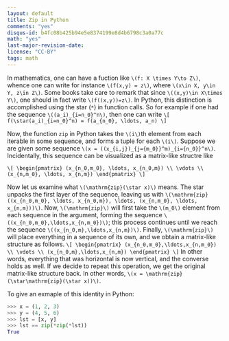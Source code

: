 ```yaml
---
layout: default
title: Zip in Python
comments: "yes"
disqus-id: b4fc08b425b94e5e8374199e8d4b6798c3a0a77c
math: "yes"
last-major-revision-date:
license: "CC-BY"
tags: math
---
```


In mathematics, one can have a fuction like `\(f: X \times Y\to Z\)`,
whence one can write for instance `\(f(x,y) = z\)`, where `\(x\in X,
y\in Y, z\in Z\)`. Some books take care to remark that since `\((x,y)\in
X\times Y\)`, one should in fact write `\(f((x,y))=z\)`. In Python, this
distinction is accomplished using the star (`*`) in function calls.  So
for example if one had the sequence `\((a_i)_{i=n_0}^n\)`, then one can
write
`\[
f(\star(a_i)_{i=n_0}^n) = f(a_{n_0}, \ldots, a_n)
\]`

Now, the function `zip` in Python takes the `\(i\)`th element from each
iterable in some sequence, and forms a tuple for each `\(i\)`.  Suppose
we are given some sequence `\(x =
((x_{i,j})_{j={m_0}}^m)_{i={n_0}}^n\)`. Incidentally, this sequence can
be visualized as a matrix-like structre like

`\[
\begin{pmatrix}
(x_{n_0,m_0}, \ldots, x_{n_0,m}) \\
\vdots \\
(x_{n,m_0}, \ldots, x_{n,m})
\end{pmatrix}
\]`

Now let us examine what `\(\mathrm{zip}(\star x)\)` means.  The star
unpacks the first layer of the sequence, leaving us with
`\(\mathrm{zip}((x_{n_0,m_0}, \ldots, x_{n_0,m}), \ldots, (x_{n,m_0},
\ldots, x_{n,m}))\)`.  Now, `\(\mathrm{zip}\)` will first take the
`\(m_0\)` element from each sequence in the argument, forming the
sequence `\((x_{n_0,m_0},\ldots,x_{n,m_0})\)`; this process continues
until we reach the sequence `\((x_{n_0,m},\ldots,x_{n,m})\)`.  Finally,
`\(\mathrm{zip}\)` will place everything in a sequence of its own, and
we obtain a matrix-like structure as follows.
`\[
\begin{pmatrix}
(x_{n_0,m_0},\ldots,x_{n,m_0}) \\
\vdots \\
(x_{n_0,m},\ldots,x_{n,m})
\end{pmatrix}
\]`
In other words, everything that was horizontal is now vertical, and the
converse holds as well. If we decide to repeat this operation, we get
the original matrix-like structure back.  In other words, `\(x =
\mathrm{zip}(\star\mathrm{zip}(\star x))\)`.

To give an exmaple of this identity in Python:

``` python
>>> x = (1, 2, 3)
>>> y = (4, 5, 6)
>>> lst = [x, y]
>>> lst == zip(*zip(*lst))
True
```

